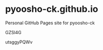 # pyoosho-ck.github.io
Personal GitHub Pages site for pyoosho-ck














































GZSl4G

utsggyPQWv
